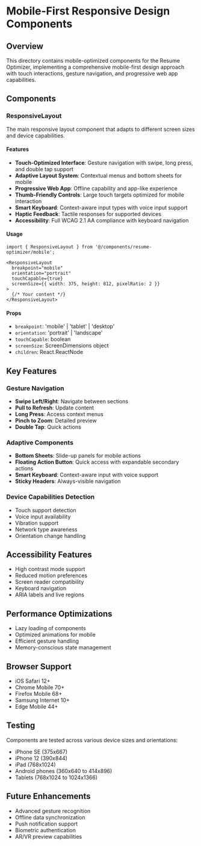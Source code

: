 # Mobile-First Responsive Design Components

## Overview

This directory contains mobile-optimized components for the Resume Optimizer, implementing a comprehensive mobile-first design approach with touch interactions, gesture navigation, and progressive web app capabilities.

## Components

### ResponsiveLayout

The main responsive layout component that adapts to different screen sizes and device capabilities.

#### Features

- **Touch-Optimized Interface**: Gesture navigation with swipe, long press, and double tap support
- **Adaptive Layout System**: Contextual menus and bottom sheets for mobile
- **Progressive Web App**: Offline capability and app-like experience
- **Thumb-Friendly Controls**: Large touch targets optimized for mobile interaction
- **Smart Keyboard**: Context-aware input types with voice input support
- **Haptic Feedback**: Tactile responses for supported devices
- **Accessibility**: Full WCAG 2.1 AA compliance with keyboard navigation

#### Usage

```tsx
import { ResponsiveLayout } from '@/components/resume-optimizer/mobile';

<ResponsiveLayout
  breakpoint="mobile"
  orientation="portrait"
  touchCapable={true}
  screenSize={{ width: 375, height: 812, pixelRatio: 2 }}
>
  {/* Your content */}
</ResponsiveLayout>
```

#### Props

- `breakpoint`: 'mobile' | 'tablet' | 'desktop'
- `orientation`: 'portrait' | 'landscape'
- `touchCapable`: boolean
- `screenSize`: ScreenDimensions object
- `children`: React.ReactNode

## Key Features

### Gesture Navigation

- **Swipe Left/Right**: Navigate between sections
- **Pull to Refresh**: Update content
- **Long Press**: Access context menus
- **Pinch to Zoom**: Detailed preview
- **Double Tap**: Quick actions

### Adaptive Components

- **Bottom Sheets**: Slide-up panels for mobile actions
- **Floating Action Button**: Quick access with expandable secondary actions
- **Smart Keyboard**: Context-aware input with voice support
- **Sticky Headers**: Always-visible navigation

### Device Capabilities Detection

- Touch support detection
- Voice input availability
- Vibration support
- Network type awareness
- Orientation change handling

## Accessibility Features

- High contrast mode support
- Reduced motion preferences
- Screen reader compatibility
- Keyboard navigation
- ARIA labels and live regions

## Performance Optimizations

- Lazy loading of components
- Optimized animations for mobile
- Efficient gesture handling
- Memory-conscious state management

## Browser Support

- iOS Safari 12+
- Chrome Mobile 70+
- Firefox Mobile 68+
- Samsung Internet 10+
- Edge Mobile 44+

## Testing

Components are tested across various device sizes and orientations:

- iPhone SE (375x667)
- iPhone 12 (390x844)
- iPad (768x1024)
- Android phones (360x640 to 414x896)
- Tablets (768x1024 to 1024x1366)

## Future Enhancements

- Advanced gesture recognition
- Offline data synchronization
- Push notification support
- Biometric authentication
- AR/VR preview capabilities